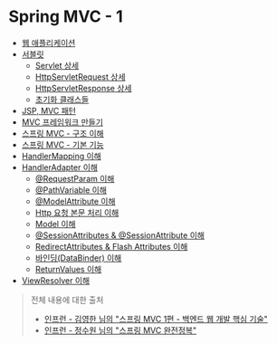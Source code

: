 # Spring MVC - 1

- [웹 애플리케이션](https://github.com/genesis12345678/TIL/blob/main/Spring/springmvc_1/web_application/web_application.md)
- [서블릿](https://github.com/genesis12345678/TIL/blob/main/Spring/springmvc_1/servlet/servlet.md)
  - [Servlet 상세](https://github.com/geun-00/TIL/blob/main/Spring/springmvc_1/servlet/servlet_2.md)
  - [HttpServletRequest 상세](https://github.com/geun-00/TIL/blob/main/Spring/springmvc_1/servlet/request.md)
  - [HttpServletResponse 상세](https://github.com/geun-00/TIL/blob/main/Spring/springmvc_1/servlet/response.md)
  - [초기화 클래스들](https://github.com/geun-00/TIL/blob/main/Spring/springmvc_1/servlet/init.md)
- [JSP, MVC 패턴](https://github.com/genesis12345678/TIL/blob/main/Spring/springmvc_1/jsp_mvc/jsp_mvc.md)
- [MVC 프레임워크 만들기](https://github.com/genesis12345678/TIL/blob/main/Spring/springmvc_1/make_mvc/mvc.md)
- [스프링 MVC - 구조 이해](https://github.com/genesis12345678/TIL/blob/main/Spring/springmvc_1/spring_mvc/spring_mvc.md)
- [스프링 MVC - 기본 기능](https://github.com/genesis12345678/TIL/blob/main/Spring/springmvc_1/springmvc_feature/feature.md)
- [HandlerMapping 이해](https://github.com/geun-00/TIL/blob/main/Spring/springmvc_1/handlerMapping/HandlerMapping.md)
- [HandlerAdapter 이해](https://github.com/geun-00/TIL/blob/main/Spring/springmvc_1/handlerAdapter/handlerAdapter.md)
  - [@RequestParam 이해](https://github.com/geun-00/TIL/blob/main/Spring/springmvc_1/handlerAdapter/requestParam/RequestParam.md)
  - [@PathVariable 이해](https://github.com/geun-00/TIL/blob/main/Spring/springmvc_1/handlerAdapter/pathVariable/PathVariable.md)
  - [@ModelAttribute 이해](https://github.com/geun-00/TIL/blob/main/Spring/springmvc_1/handlerAdapter/modelAttribute/ModelAttribute.md)
  - [Http 요청 본문 처리 이해](https://github.com/geun-00/TIL/blob/main/Spring/springmvc_1/handlerAdapter/requestEntity/RequestEntity.md)
  - [Model 이해](https://github.com/geun-00/TIL/blob/main/Spring/springmvc_1/handlerAdapter/model/Model.md)
  - [@SessionAttributes & @SessionAttribute 이해](https://github.com/geun-00/TIL/blob/main/Spring/springmvc_1/handlerAdapter/session/Session.md)
  - [RedirectAttributes & Flash Attributes 이해](https://github.com/geun-00/TIL/blob/main/Spring/springmvc_1/handlerAdapter/redirectAttributes/RedirectAttributes.md)
  - [바인딩(DataBinder) 이해](https://github.com/geun-00/TIL/blob/main/Spring/springmvc_1/handlerAdapter/dataBinder/DataBinder.md)
  - [ReturnValues 이해](https://github.com/geun-00/TIL/blob/main/Spring/springmvc_1/handlerAdapter/returnValues/ReturnValues.md)
- [ViewResolver 이해]()

> 전체 내용에 대한 출처 
> - [인프런 - 김영한 님의 "스프링 MVC 1편 - 백엔드 웹 개발 핵심 기술"](https://www.inflearn.com/course/%EC%8A%A4%ED%94%84%EB%A7%81-mvc-1)
> - [인프런 - 정수원 님의 "스프링 MVC 완전정복"](https://www.inflearn.com/course/%EC%8A%A4%ED%94%84%EB%A7%81-mvc-%EC%99%84%EC%A0%84%EC%A0%95%EB%B3%B5/dashboard)